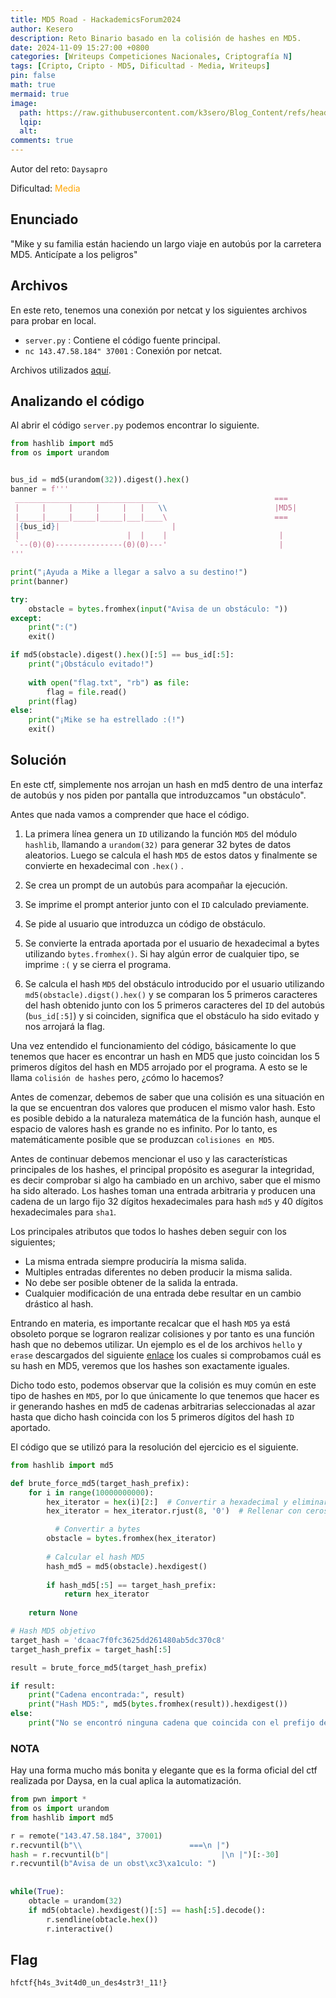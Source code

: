 ```yaml
---
title: MD5 Road - HackademicsForum2024
author: Kesero
description: Reto Binario basado en la colisión de hashes en MD5.
date: 2024-11-09 15:27:00 +0800
categories: [Writeups Competiciones Nacionales, Criptografía N]
tags: [Cripto, Cripto - MD5, Dificultad - Media, Writeups]
pin: false
math: true
mermaid: true
image:
  path: https://raw.githubusercontent.com/k3sero/Blog_Content/refs/heads/main/Competiciones_Nacionales_Writeups/2024/Cripto/HackademicsForumCTF2024/Md5_road/md5_road.png
  lqip: 
  alt: 
comments: true
---
```


Autor del reto: `Daysapro`

Dificultad: <font color=orange>Media</font>

## Enunciado

"Mike y su familia están haciendo un largo viaje en autobús por la carretera MD5. Anticípate a los peligros"

## Archivos

En este reto, tenemos una conexión por netcat y los siguientes archivos para probar en local.

- `server.py` : Contiene el código fuente principal.
- `nc 143.47.58.184" 37001` : Conexión por netcat.

Archivos utilizados [aquí](https://github.com/k3sero/Blog_Content/tree/main/Competiciones_Nacionales_Writeups/2024/Cripto/HackademicsForumCTF2024/Md5_road).


## Analizando el código

Al abrir el código `server.py` podemos encontrar lo siguiente.


```py
from hashlib import md5
from os import urandom


bus_id = md5(urandom(32)).digest().hex()
banner = f'''
 ________________________________                          ===
 |     |     |     |     |   |   \\                        |MD5|
 |_____|_____|_____|_____|___|____\                        ===
 |{bus_id}|                         |
 |                        |  |    |                         |
 `--(0)(0)---------------(0)(0)---'                         |
'''

print("¡Ayuda a Mike a llegar a salvo a su destino!")
print(banner)

try:
    obstacle = bytes.fromhex(input("Avisa de un obstáculo: "))
except:
    print(":(")
    exit()

if md5(obstacle).digest().hex()[:5] == bus_id[:5]:
    print("¡Obstáculo evitado!")
    
    with open("flag.txt", "rb") as file:
        flag = file.read()
    print(flag)
else:
    print("¡Mike se ha estrellado :(!")
    exit()
```


## Solución

En este ctf, simplemente nos arrojan un hash en md5 dentro de una interfaz de autobús y nos piden por pantalla que introduzcamos "un obstáculo". 

Antes que nada vamos a comprender que hace el código.

1. La primera línea genera un `ID` utilizando la función `MD5` del módulo `hashlib`, llamando a `urandom(32)` para generar 32 bytes de datos aleatorios. Luego se calcula el hash `MD5` de estos datos y finalmente se convierte en hexadecimal con `.hex()` .
2. Se crea un prompt de un autobús para acompañar la ejecución.
3. Se imprime el prompt anterior junto con el `ID` calculado previamente.
4. Se pide al usuario que introduzca un código de obstáculo.
5. Se convierte la entrada aportada por el usuario de hexadecimal a bytes utilizando `bytes.fromhex()`. Si hay algún error de cualquier tipo, se imprime `:(` y se cierra el programa.

6. Se calcula el hash `MD5` del obstáculo introducido por el usuario utilizando `md5(obstacle).digst().hex()` y se comparan los 5 primeros caracteres del hash obtenido junto con los 5 primeros caracteres del `ID` del autobús (`bus_id[:5]`) y si coinciden, significa que el obstáculo ha sido evitado y nos arrojará la flag.

Una vez entendido el funcionamiento del código, básicamente lo que tenemos que hacer es encontrar un hash en MD5 que justo coincidan los 5 primeros dígitos del hash en MD5 arrojado por el programa. A esto se le llama `colisión de hashes` pero, ¿cómo lo hacemos?

Antes de comenzar, debemos de saber que una colisión es una situación en la que se encuentran dos valores que producen el mismo valor hash. Esto es posible debido a la naturaleza matemática de la función hash, aunque el espacio de valores hash es grande no es infinito. Por lo tanto, es matemáticamente posible que se produzcan `colisiones en MD5`.

Antes de continuar debemos mencionar el uso y las características principales de los hashes, el principal propósito es asegurar la integridad, es decir comprobar si algo ha cambiado en un archivo, saber que el mismo ha sido alterado. Los hashes toman una entrada arbitraria y producen una cadena de un largo fijo 32 dígitos hexadecimales para hash `md5` y 40 dígitos hexadecimales para `sha1`.

Los principales atributos que todos lo hashes deben seguir con los siguientes;

- La misma entrada siempre produciría la misma salida.
- Multiples entradas diferentes no deben producir la misma salida.
- No debe ser posible obtener de la salida la entrada.
- Cualquier modificación de una entrada debe resultar en un cambio drástico al hash.

Entrando en materia, es importante recalcar que el hash `MD5` ya está obsoleto porque se lograron realizar colisiones y por tanto es una función hash que no debemos utilizar. Un ejemplo es el de los archivos `hello` y `erase` descargados del siguiente [enlace](https://www.mscs.dal.ca/~selinger/md5collision/) los cuales si comprobamos cuál es su hash en MD5, veremos que los hashes son exactamente iguales.

Dicho todo esto, podemos observar que la colisión es muy común en este tipo de hashes en `MD5`, por lo que únicamente lo que tenemos que hacer es ir generando hashes en md5 de cadenas arbitrarias seleccionadas al azar hasta que dicho hash coincida con los 5 primeros dígitos del hash `ID` aportado.

El código que se utilizó para la resolución del ejercicio es el siguiente.


```py
from hashlib import md5

def brute_force_md5(target_hash_prefix):
    for i in range(10000000000):
        hex_iterator = hex(i)[2:]  # Convertir a hexadecimal y eliminar el prefijo '0x'
        hex_iterator = hex_iterator.rjust(8, '0')  # Rellenar con ceros a la izquierda si es necesario

          # Convertir a bytes
        obstacle = bytes.fromhex(hex_iterator)
        
        # Calcular el hash MD5
        hash_md5 = md5(obstacle).hexdigest()  
        
        if hash_md5[:5] == target_hash_prefix:
            return hex_iterator
        
    return None

# Hash MD5 objetivo
target_hash = 'dcaac7f0fc3625dd261480ab5dc370c8'
target_hash_prefix = target_hash[:5]

result = brute_force_md5(target_hash_prefix)

if result:
    print("Cadena encontrada:", result)
    print("Hash MD5:", md5(bytes.fromhex(result)).hexdigest())
else:
    print("No se encontró ninguna cadena que coincida con el prefijo del hash MD5 objetivo.")

```


### NOTA

Hay una forma mucho más bonita y elegante que es la forma oficial del ctf realizada por Daysa, en la cual aplica la automatización.

```py
from pwn import *
from os import urandom
from hashlib import md5

r = remote("143.47.58.184", 37001)
r.recvuntil(b"\\                        ===\n |")
hash = r.recvuntil(b"|                         |\n |")[:-30]
r.recvuntil(b"Avisa de un obst\xc3\xa1culo: ")
 
 
while(True):
    obtacle = urandom(32)
    if md5(obtacle).hexdigest()[:5] == hash[:5].decode():
        r.sendline(obtacle.hex())
        r.interactive()

```

## Flag

`hfctf{h4s_3vit4d0_un_des4str3!_11!}`